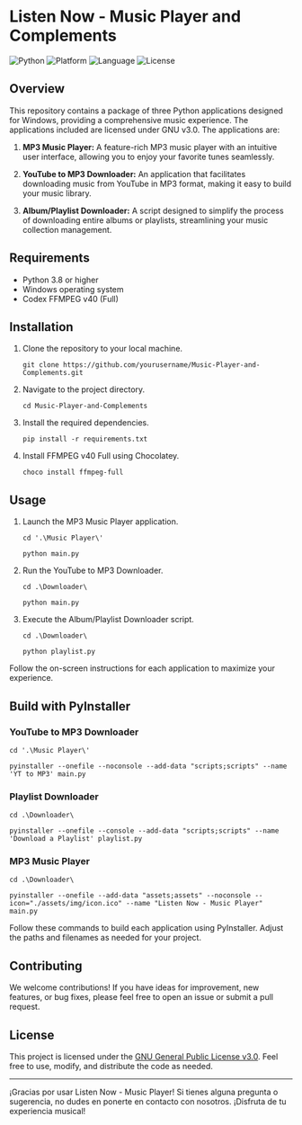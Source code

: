 ﻿# Listen Now - Music Player and Complements

![Python](https://img.shields.io/badge/Python-3.11%2B-blue) ![Platform](https://img.shields.io/badge/Platform-Windows-green) ![Language](https://img.shields.io/badge/Language-Spanish-orange) ![License](https://img.shields.io/badge/License-GNU%20v3.0-blue)

## Overview

This repository contains a package of three Python applications designed for Windows, providing a comprehensive music experience. The applications included are licensed under GNU v3.0. The applications are:

1.  **MP3 Music Player:** A feature-rich MP3 music player with an intuitive user interface, allowing you to enjoy your favorite tunes seamlessly.
    
2.  **YouTube to MP3 Downloader:** An application that facilitates downloading music from YouTube in MP3 format, making it easy to build your music library.
    
3.  **Album/Playlist Downloader:** A script designed to simplify the process of downloading entire albums or playlists, streamlining your music collection management.
    


## Requirements

-   Python 3.8 or higher
-   Windows operating system
-   Codex FFMPEG v40 (Full)

## Installation

1.  Clone the repository to your local machine.
    
    `git clone https://github.com/yourusername/Music-Player-and-Complements.git` 
    
2.  Navigate to the project directory.
    
    `cd Music-Player-and-Complements` 
    
3.  Install the required dependencies.
    
    `pip install -r requirements.txt` 
    
4.  Install FFMPEG v40 Full using Chocolatey.
    
    `choco install ffmpeg-full`

    
## Usage

1.  Launch the MP3 Music Player application.
  
    `cd '.\Music Player\'`
    
    `python main.py` 
    
3.  Run the YouTube to MP3 Downloader.
    
    `cd .\Downloader\`
    
    `python main.py` 
    
4.  Execute the Album/Playlist Downloader script.
    
    `cd .\Downloader\`
    
    `python playlist.py` 
    
Follow the on-screen instructions for each application to maximize your experience.


## Build with PyInstaller

### YouTube to MP3 Downloader

`cd '.\Music Player\'`

`pyinstaller --onefile --noconsole --add-data "scripts;scripts" --name 'YT to MP3' main.py` 

### Playlist Downloader

`cd .\Downloader\`

`pyinstaller --onefile --console --add-data "scripts;scripts" --name 'Download a Playlist' playlist.py` 

### MP3 Music Player

`cd .\Downloader\`

`pyinstaller --onefile --add-data "assets;assets" --noconsole --icon="./assets/img/icon.ico" --name "Listen Now - Music Player" main.py` 

Follow these commands to build each application using PyInstaller. Adjust the paths and filenames as needed for your project.

## Contributing

We welcome contributions! If you have ideas for improvement, new features, or bug fixes, please feel free to open an issue or submit a pull request.

## License

This project is licensed under the [GNU General Public License v3.0](https://chat.openai.com/c/LICENSE). Feel free to use, modify, and distribute the code as needed.

----------

¡Gracias por usar Listen Now - Music Player! Si tienes alguna pregunta o sugerencia, no dudes en ponerte en contacto con nosotros. ¡Disfruta de tu experiencia musical!
